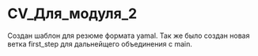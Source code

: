 # CV_Для_модуля_2
Создан шаблон для резюме формата yamal. Так же было создан новая ветка first_step для дальнейщего объединения с main.